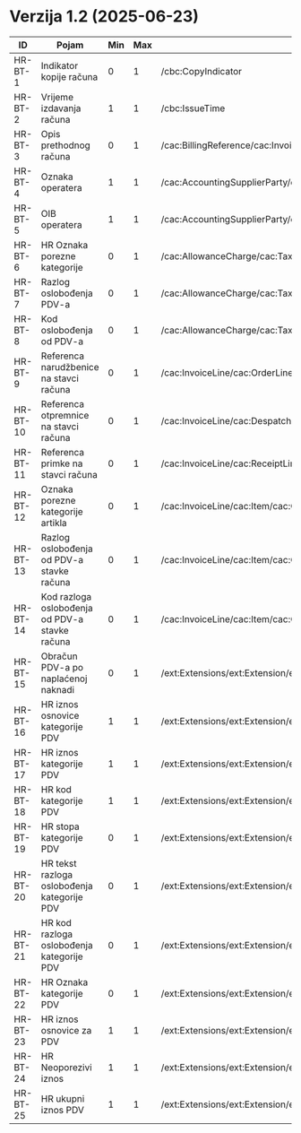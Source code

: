 # Verzija 1.2 (2025-06-23)

| ID       | Pojam                                          | Min | Max | Invoice                                                                                                                                                     | CreditNote                                                                                                                                                  |
|----------|------------------------------------------------|-----|-----|-------------------------------------------------------------------------------------------------------------------------------------------------------------|-------------------------------------------------------------------------------------------------------------------------------------------------------------|
| HR-BT-1  | Indikator kopije računa                        | 0   | 1   | /cbc:CopyIndicator                                                                                                                                          | /cbc:CopyIndicator                                                                                                                                          |
| HR-BT-2  | Vrijeme izdavanja računa                       | 1   | 1   | /cbc:IssueTime                                                                                                                                              | /cbc:IssueTime                                                                                                                                              |
| HR-BT-3  | Opis prethodnog računa                         | 0   | 1   | /cac:BillingReference/cac:InvoiceDocumentReference/cbc:DocumentDescription                                                                                  | /cac:BillingReference/cac:InvoiceDocumentReference/cbc:DocumentDescription                                                                                  |
| HR-BT-4  | Oznaka operatera                               | 1   | 1   | /cac:AccountingSupplierParty/cac:SellerContact/cbc:Name                                                                                                     | /cac:AccountingSupplierParty/cac:SellerContact/cbc:Name                                                                                                     | 
| HR-BT-5  | OIB operatera                                  | 1   | 1   | /cac:AccountingSupplierParty/cac:SellerContact/cbc:ID                                                                                                       | /cac:AccountingSupplierParty/cac:SellerContact/cbc:ID                                                                                                       | 
| HR-BT-6  | HR Oznaka porezne kategorije                   | 0   | 1   | /cac:AllowanceCharge/cac:TaxCategory/cbc:Name                                                                                                               | /cac:AllowanceCharge/cac:TaxCategory/cbc:Name                                                                                                               |
| HR-BT-7  | Razlog oslobođenja PDV-a                       | 0   | 1   | /cac:AllowanceCharge/cac:TaxCategory/cbc:TaxExemptionReason                                                                                                 | /cac:AllowanceCharge/cac:TaxCategory/cbc:TaxExemptionReason                                                                                                 |
| HR-BT-8  | Kod oslobođenja od PDV-a                       | 0   | 1   | /cac:AllowanceCharge/cac:TaxCategory/cbc:TaxExemptionReasonCode                                                                                             | /cac:AllowanceCharge/cac:TaxCategory/cbc:TaxExemptionReasonCode                                                                                             |
| HR-BT-9  | Referenca narudžbenice na stavci računa        | 0   | 1   | /cac:InvoiceLine/cac:OrderLineReference/cac:OrderReference/cbc:ID                                                                                           | /cac:CreditNoteLine/cac:OrderLineReference/cac:OrderReference/cbc:ID                                                                                        |
| HR-BT-10 | Referenca otpremnice na stavci računa          | 0   | 1   | /cac:InvoiceLine/cac:DespatchLineReference/cac:DocumentReference/cbc:ID                                                                                     | /cac:CreditNoteLine/cac:DespatchLineReference/cac:DocumentReference/cbc:ID                                                                                  |
| HR-BT-11 | Referenca primke na stavci računa              | 0   | 1   | /cac:InvoiceLine/cac:ReceiptLineReference/cac:DocumentReference/cbc:ID                                                                                      | /cac:CreditNoteLine/cac:ReceiptLineReference/cac:DocumentReference /cbc:ID                                                                                  |
| HR-BT-12 | Oznaka porezne kategorije artikla              | 0   | 1   | /cac:InvoiceLine/cac:Item/cac:ClassifiedTaxCategory/cbc:Name                                                                                                | /cac:CreditNoteLine/cac:Item/cac:ClassifiedTaxCategory/cbc:Name                                                                                                |
| HR-BT-13 | Razlog oslobođenja od PDV-a stavke računa      | 0   | 1   | /cac:InvoiceLine/cac:Item/cac:ClassifiedTaxCategory/cbc:TaxExemptionReason                                                                                  | /cac:CreditNoteLine/cac:Item/cac:ClassifiedTaxCategory/cbc:TaxExemptionReason                                                                                  |
| HR-BT-14 | Kod razloga oslobođenja od PDV-a stavke računa | 0   | 1   | /cac:InvoiceLine/cac:Item/cac:ClassifiedTaxCategory/cbc:TaxExemptionReasonCode                                                                              | /cac:CreditNoteLine/cac:Item/cac:ClassifiedTaxCategory/cbc:TaxExemptionReasonCode                                                                              |
| HR-BT-15 | Obračun PDV-a po naplaćenoj naknadi            | 0   | 1   | /ext:Extensions/ext:Extension/ext:ExtensionContent/hrextac:HRFISK20Data/hrextac:HRObracunPDVPoNaplati                                                       | /ext:Extensions/ext:Extension/ext:ExtensionContent/hrextac:HRFISK20Data/hrextac:HRObracunPDVPoNaplati                                                       |
| HR-BT-16 | HR iznos osnovice kategorije PDV               | 1   | 1   | /ext:Extensions/ext:Extension/ext:ExtensionContent/hrextac:HRFISK20Data/hrextac:HRTaxTotal/hrextac:HRTaxSubtotal/cbc:TaxableAmount                          | /ext:Extensions/ext:Extension/ext:ExtensionContent/hrextac:HRFISK20Data/hrextac:HRTaxTotal/hrextac:HRTaxSubtotal/cbc:TaxableAmount                          |
| HR-BT-17 | HR iznos kategorije PDV                        | 1   | 1   | /ext:Extensions/ext:Extension/ext:ExtensionContent/hrextac:HRFISK20Data/hrextac:HRTaxTotal/hrextac:HRTaxSubtotal/cbc:TaxAmount                              | /ext:Extensions/ext:Extension/ext:ExtensionContent/hrextac:HRFISK20Data/hrextac:HRTaxSubtotal/cbc:TaxAmount                                                 |
| HR-BT-18 | HR kod kategorije PDV                          | 1   | 1   | /ext:Extensions/ext:Extension/ext:ExtensionContent/hrextac:HRFISK20Data/hrextac:HRTaxTotal/hrextac:HRTaxSubtotal/cac:TaxCategory/cbc:ID                     | /ext:Extensions/ext:Extension/ext:ExtensionContent/hrextac:HRFISK20Data/hrextac:HRTaxTotal/hrextac:HRTaxSubtotal/cac:TaxCategory/cbc:ID                     |
| HR-BT-19 | HR stopa kategorije PDV                        | 0   | 1   | /ext:Extensions/ext:Extension/ext:ExtensionContent/hrextac:HRFISK20Data/hrextac:HRTaxTotal/hrextac:HRTaxSubtotal/cac:TaxCategory/cbc:Percent                | /ext:Extensions/ext:Extension/ext:ExtensionContent/hrextac:HRFISK20Data/hrextac:HRTaxTotal/hrextac:HRTaxSubtotal/cac:TaxCategory/cbc:Percent                |
| HR-BT-20 | HR tekst razloga oslobođenja kategorije PDV    | 0   | 1   | /ext:Extensions/ext:Extension/ext:ExtensionContent/hrextac:HRFISK20Data/hrextac:HRTaxTotal/hrextac:HRTaxSubtotal/cac:TaxCategory/cbc:TaxExemptionReason     | /ext:Extensions/ext:Extension/ext:ExtensionContent/hrextac:HRFISK20Data/hrextac:HRTaxTotal/hrextac:HRTaxSubtotal/cac:TaxCategory/cbc:TaxExemptionReason     | 
| HR-BT-21 | HR kod razloga oslobođenja kategorije PDV      | 0   | 1   | /ext:Extensions/ext:Extension/ext:ExtensionContent/hrextac:HRFISK20Data/hrextac:HRTaxTotal/hrextac:HRTaxSubtotal/cac:TaxCategory/cbc:TaxExemptionReasonCode | /ext:Extensions/ext:Extension/ext:ExtensionContent/hrextac:HRFISK20Data/hrextac:HRTaxTotal/hrextac:HRTaxSubtotal/cac:TaxCategory/cbc:TaxExemptionReasonCode | 
| HR-BT-22 | HR Oznaka kategorije PDV                       | 0   | 1   | /ext:Extensions/ext:Extension/ext:ExtensionContent/hrextac:HRFISK20Data/hrextac:HRTaxTotal/hrextac:HRTaxSubtotal/cac:TaxCategory/cbc:Name                   | /ext:Extensions/ext:Extension/ext:ExtensionContent/hrextac:HRFISK20Data/hrextac:HRTaxTotal/hrextac:HRTaxSubtotal/cac:TaxCategory/cbc:Name                   |
| HR-BT-23 | HR iznos osnovice za PDV                       | 1   | 1   | /ext:Extensions/ext:Extension/ext:ExtensionContent/hrextac:HRFISK20Data/hrextac:HRLegalMonetaryTotal/hrextac:HRTaxExclusiveAmount                           | /ext:Extensions/ext:Extension/ext:ExtensionContent/hrextac:HRFISK20Data/hrextac:HRLegalMonetaryTotal/hrextac:HRTaxExclusiveAmount                           |
| HR-BT-24 | HR Neoporezivi iznos                           | 1   | 1   | /ext:Extensions/ext:Extension/ext:ExtensionContent/hrextac:HRFISK20Data/hrextac:HRLegalMonetaryTotal/cbc:OutOfScopeOfVATAmount                              | /ext:Extensions/ext:Extension/ext:ExtensionContent/hrextac:HRFISK20Data/hrextac:HRLegalMonetaryTotal/cbc:OutOfScopeOfVATAmount                              |
| HR-BT-25 | HR ukupni iznos PDV                            | 1   | 1   | /ext:Extensions/ext:Extension/ext:ExtensionContent/hrextac:HRFISK20Data/hrextac:HRTaxTotal/cbc:TaxAmount                                                    | /ext:Extensions/ext:Extension/ext:ExtensionContent/hrextac:HRFISK20Data/hrextac:HRTaxTotal/cbc:TaxAmount                                                    |
